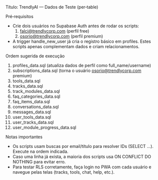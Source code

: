 Título: TrendlyAI — Dados de Teste (per‑table)

Pré‑requisitos
- Crie dois usuários no Supabase Auth antes de rodar os scripts:
  1) falci@trendlycorp.com (perfil free)
  2) osorio@trendlycorp.com (perfil premium)
- A trigger handle_new_user já cria o registro básico em profiles. Estes scripts apenas complementam dados e criam relacionamentos.

Ordem sugerida de execução
1) profiles_data.sql (atualiza dados de perfil como full_name/username)
2) subscriptions_data.sql (torna o usuário osorio@trendlycorp.com premium)
3) tools_data.sql
4) tracks_data.sql
5) track_modules_data.sql
6) faq_categories_data.sql
7) faq_items_data.sql
8) conversations_data.sql
9) messages_data.sql
10) user_tools_data.sql
11) user_tracks_data.sql
12) user_module_progress_data.sql

Notas importantes
- Os scripts usam buscas por email/título para resolver IDs (SELECT ...). Execute na ordem indicada.
- Caso uma linha já exista, a maioria dos scripts usa ON CONFLICT DO NOTHING para evitar erro.
- Para testar RLS corretamente, faça login no PWA com cada usuário e navegue pelas telas (tracks, tools, chat, help, etc.).

